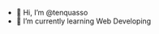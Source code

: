 - 👋 Hi, I’m @tenquasso
- 🌱 I’m currently learning Web Developing

<!---
tenquasso/tenquasso is a ✨ special ✨ repository because its `README.md` (this file) appears on your GitHub profile.
You can click the Preview link to take a look at your changes.
--->
